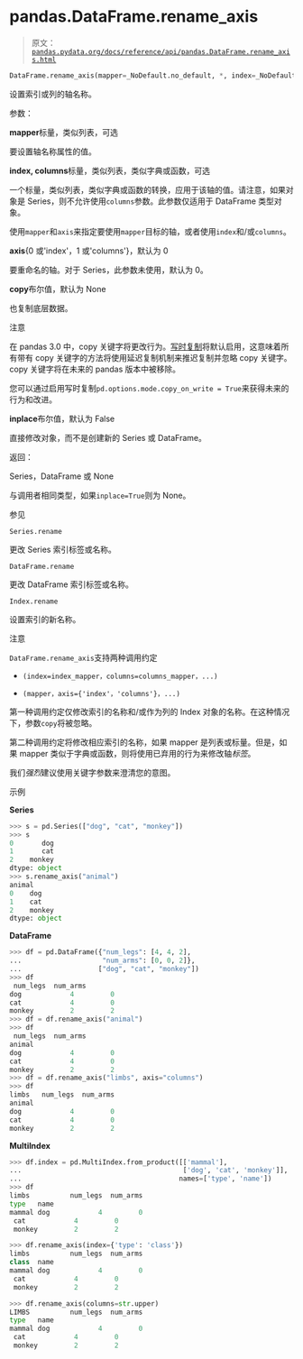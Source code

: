 # pandas.DataFrame.rename_axis

> 原文：[`pandas.pydata.org/docs/reference/api/pandas.DataFrame.rename_axis.html`](https://pandas.pydata.org/docs/reference/api/pandas.DataFrame.rename_axis.html)

```py
DataFrame.rename_axis(mapper=_NoDefault.no_default, *, index=_NoDefault.no_default, columns=_NoDefault.no_default, axis=0, copy=None, inplace=False)
```

设置索引或列的轴名称。

参数：

**mapper**标量，类似列表，可选

要设置轴名称属性的值。

**index, columns**标量，类似列表，类似字典或函数，可选

一个标量，类似列表，类似字典或函数的转换，应用于该轴的值。请注意，如果对象是 Series，则不允许使用`columns`参数。此参数仅适用于 DataFrame 类型对象。

使用`mapper`和`axis`来指定要使用`mapper`目标的轴，或者使用`index`和/或`columns`。

**axis**{0 或'index'，1 或'columns'}，默认为 0

要重命名的轴。对于 Series，此参数未使用，默认为 0。

**copy**布尔值，默认为 None

也复制底层数据。

注意

在 pandas 3.0 中，copy 关键字将更改行为。[写时复制](https://pandas.pydata.org/docs/dev/user_guide/copy_on_write.html)将默认启用，这意味着所有带有 copy 关键字的方法将使用延迟复制机制来推迟复制并忽略 copy 关键字。copy 关键字将在未来的 pandas 版本中被移除。

您可以通过启用写时复制`pd.options.mode.copy_on_write = True`来获得未来的行为和改进。

**inplace**布尔值，默认为 False

直接修改对象，而不是创建新的 Series 或 DataFrame。

返回：

Series，DataFrame 或 None

与调用者相同类型，如果`inplace=True`则为 None。

参见

`Series.rename`

更改 Series 索引标签或名称。

`DataFrame.rename`

更改 DataFrame 索引标签或名称。

`Index.rename`

设置索引的新名称。

注意

`DataFrame.rename_axis`支持两种调用约定

+   `(index=index_mapper，columns=columns_mapper，...)`

+   `(mapper，axis={'index'，'columns'}，...)`

第一种调用约定仅修改索引的名称和/或作为列的 Index 对象的名称。在这种情况下，参数`copy`将被忽略。

第二种调用约定将修改相应索引的名称，如果 mapper 是列表或标量。但是，如果 mapper 类似于字典或函数，则将使用已弃用的行为来修改轴*标签*。

我们*强烈*建议使用关键字参数来澄清您的意图。

示例

**Series**

```py
>>> s = pd.Series(["dog", "cat", "monkey"])
>>> s
0       dog
1       cat
2    monkey
dtype: object
>>> s.rename_axis("animal")
animal
0    dog
1    cat
2    monkey
dtype: object 
```

**DataFrame**

```py
>>> df = pd.DataFrame({"num_legs": [4, 4, 2],
...                    "num_arms": [0, 0, 2]},
...                   ["dog", "cat", "monkey"])
>>> df
 num_legs  num_arms
dog            4         0
cat            4         0
monkey         2         2
>>> df = df.rename_axis("animal")
>>> df
 num_legs  num_arms
animal
dog            4         0
cat            4         0
monkey         2         2
>>> df = df.rename_axis("limbs", axis="columns")
>>> df
limbs   num_legs  num_arms
animal
dog            4         0
cat            4         0
monkey         2         2 
```

**MultiIndex**

```py
>>> df.index = pd.MultiIndex.from_product([['mammal'],
...                                        ['dog', 'cat', 'monkey']],
...                                       names=['type', 'name'])
>>> df
limbs          num_legs  num_arms
type   name
mammal dog            4         0
 cat            4         0
 monkey         2         2 
```

```py
>>> df.rename_axis(index={'type': 'class'})
limbs          num_legs  num_arms
class  name
mammal dog            4         0
 cat            4         0
 monkey         2         2 
```

```py
>>> df.rename_axis(columns=str.upper)
LIMBS          num_legs  num_arms
type   name
mammal dog            4         0
 cat            4         0
 monkey         2         2 
```
